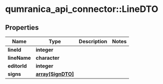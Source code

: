 # qumranica_api_connector::LineDTO

## Properties
Name | Type | Description | Notes
------------ | ------------- | ------------- | -------------
**lineId** | **integer** |  | 
**lineName** | **character** |  | 
**editorId** | **integer** |  | 
**signs** | [**array[SignDTO]**](SignDTO.md) |  | 


